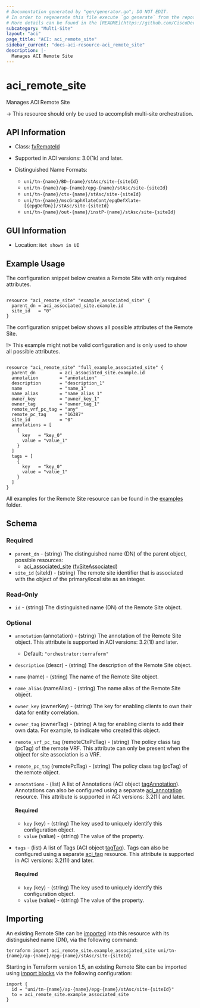```yaml
---
# Documentation generated by "gen/generator.go"; DO NOT EDIT.
# In order to regenerate this file execute `go generate` from the repository root.
# More details can be found in the [README](https://github.com/CiscoDevNet/terraform-provider-aci/blob/master/README.md).
subcategory: "Multi-Site"
layout: "aci"
page_title: "ACI: aci_remote_site"
sidebar_current: "docs-aci-resource-aci_remote_site"
description: |-
  Manages ACI Remote Site
---
```


# aci_remote_site #

Manages ACI Remote Site

  -> This resource should only be used to accomplish multi-site orchestration.


## API Information ##

* Class: [fvRemoteId](https://pubhub.devnetcloud.com/media/model-doc-latest/docs/app/index.html#/objects/fvRemoteId/overview)

* Supported in ACI versions: 3.0(1k) and later.

* Distinguished Name Formats:
  - `uni/tn-{name}/BD-{name}/stAsc/site-{siteId}`
  - `uni/tn-{name}/ap-{name}/epg-{name}/stAsc/site-{siteId}`
  - `uni/tn-{name}/ctx-{name}/stAsc/site-{siteId}`
  - `uni/tn-{name}/mscGraphXlateCont/epgDefXlate-[{epgDefDn}]/stAsc/site-{siteId}`
  - `uni/tn-{name}/out-{name}/instP-{name}/stAsc/site-{siteId}`

## GUI Information ##

* Location: `Not shown in UI`

## Example Usage ##

The configuration snippet below creates a Remote Site with only required attributes.

```hcl

resource "aci_remote_site" "example_associated_site" {
  parent_dn = aci_associated_site.example.id
  site_id   = "0"
}

```
The configuration snippet below shows all possible attributes of the Remote Site.

!> This example might not be valid configuration and is only used to show all possible attributes.

```hcl

resource "aci_remote_site" "full_example_associated_site" {
  parent_dn         = aci_associated_site.example.id
  annotation        = "annotation"
  description       = "description_1"
  name              = "name_1"
  name_alias        = "name_alias_1"
  owner_key         = "owner_key_1"
  owner_tag         = "owner_tag_1"
  remote_vrf_pc_tag = "any"
  remote_pc_tag     = "16387"
  site_id           = "0"
  annotations = [
    {
      key   = "key_0"
      value = "value_1"
    }
  ]
  tags = [
    {
      key   = "key_0"
      value = "value_1"
    }
  ]
}

```

All examples for the Remote Site resource can be found in the [examples](https://github.com/CiscoDevNet/terraform-provider-aci/tree/master/examples/resources/aci_remote_site) folder.

## Schema ##

### Required ###

* `parent_dn` - (string) The distinguished name (DN) of the parent object, possible resources:
  - [aci_associated_site](https://registry.terraform.io/providers/CiscoDevNet/aci/latest/docs/resources/associated_site) ([fvSiteAssociated](https://pubhub.devnetcloud.com/media/model-doc-latest/docs/app/index.html#/objects/fvSiteAssociated/overview))
* `site_id` (siteId) - (string) The remote site identifier that is associated with the object of the primary/local site as an integer.

### Read-Only ###

* `id` - (string) The distinguished name (DN) of the Remote Site object.

### Optional ###

* `annotation` (annotation) - (string) The annotation of the Remote Site object. This attribute is supported in ACI versions: 3.2(1l) and later.
  - Default: `"orchestrator:terraform"`
* `description` (descr) - (string) The description of the Remote Site object.
* `name` (name) - (string) The name of the Remote Site object.
* `name_alias` (nameAlias) - (string) The name alias of the Remote Site object.
* `owner_key` (ownerKey) - (string) The key for enabling clients to own their data for entity correlation.
* `owner_tag` (ownerTag) - (string) A tag for enabling clients to add their own data. For example, to indicate who created this object.
* `remote_vrf_pc_tag` (remoteCtxPcTag) - (string) The policy class tag (pcTag) of the remote VRF. This attribute can only be present when the object for site association is a VRF.
* `remote_pc_tag` (remotePcTag) - (string) The policy class tag (pcTag) of the remote object.
* `annotations` - (list) A list of Annotations (ACI object [tagAnnotation](https://pubhub.devnetcloud.com/media/model-doc-latest/docs/app/index.html#/objects/tagAnnotation/overview)). Annotations can also be configured using a separate [aci_annotation](https://registry.terraform.io/providers/CiscoDevNet/aci/latest/docs/resources/annotation) resource. This attribute is supported in ACI versions: 3.2(1l) and later.
  #### Required ####
  
    * `key` (key) - (string) The key used to uniquely identify this configuration object.
    * `value` (value) - (string) The value of the property.
* `tags` - (list) A list of Tags (ACI object [tagTag](https://pubhub.devnetcloud.com/media/model-doc-latest/docs/app/index.html#/objects/tagTag/overview)). Tags can also be configured using a separate [aci_tag](https://registry.terraform.io/providers/CiscoDevNet/aci/latest/docs/resources/tag) resource. This attribute is supported in ACI versions: 3.2(1l) and later.
  #### Required ####
  
    * `key` (key) - (string) The key used to uniquely identify this configuration object.
    * `value` (value) - (string) The value of the property.

## Importing

An existing Remote Site can be [imported](https://www.terraform.io/docs/import/index.html) into this resource with its distinguished name (DN), via the following command:

```
terraform import aci_remote_site.example_associated_site uni/tn-{name}/ap-{name}/epg-{name}/stAsc/site-{siteId}
```

Starting in Terraform version 1.5, an existing Remote Site can be imported
using [import blocks](https://developer.hashicorp.com/terraform/language/import) via the following configuration:

```
import {
  id = "uni/tn-{name}/ap-{name}/epg-{name}/stAsc/site-{siteId}"
  to = aci_remote_site.example_associated_site
}
```
